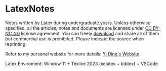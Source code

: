 # LatexNotes

Notes written by Latex during undergraduate years. Unless otherwise specified, all the articles, notes and documents are licensed under [CC BY-NC 4.0](https://creativecommons.org/licenses/by-nc/4.0/deed.en) license agreement. You can freely [download](https://github.com/YiDingg/LatexNotes/archive/refs/heads/main.zip) and share all of them but commercial use is prohibited. Please indicate the source when reprinting.

Refer to my personal website for more details: [Yi Ding's Website](https://yidingg.github.io/YiDingg)

Latex Enviroment: Window 11 + Texlive 2023 (xelatex + bibtex) + VSCode


